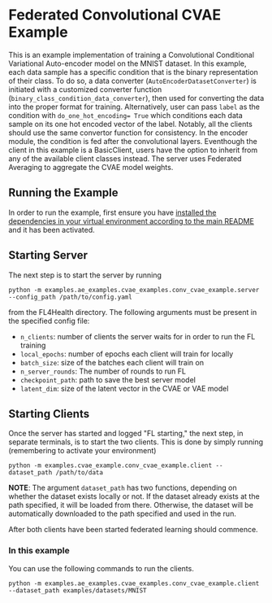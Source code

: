 # Federated Convolutional CVAE Example
This is an example implementation of training a Convolutional Conditional Variational Auto-encoder model on the MNIST dataset. In this example, each data sample has a specific condition that is the binary representation of their class. To do so, a data converter (`AutoEncoderDatasetConverter`) is initiated with a customized converter function (`binary_class_condition_data_converter`), then used for converting the data into the proper format for training. Alternatively, user can pass `label` as the condition with `do_one_hot_encoding= True` which conditions each data sample on its one hot encoded vector of the label. Notably, all the clients should use the same convertor function for consistency. In the encoder module, the condition is fed after the convolutional layers. Eventhough the client in this example is a BasicClient, users have the option to inherit from any of the available client classes instead. The server uses Federated Averaging to aggregate the CVAE model weights.


## Running the Example
In order to run the example, first ensure you have [installed the dependencies in your virtual environment according to the main README](/README.md#development-requirements) and it has been activated.

## Starting Server

The next step is to start the server by running
```
python -m examples.ae_examples.cvae_examples.conv_cvae_example.server  --config_path /path/to/config.yaml
```
from the FL4Health directory. The following arguments must be present in the specified config file:
* `n_clients`: number of clients the server waits for in order to run the FL training
* `local_epochs`: number of epochs each client will train for locally
* `batch_size`: size of the batches each client will train on
* `n_server_rounds`: The number of rounds to run FL
* `checkpoint_path`: path to save the best server model
* `latent_dim`: size of the latent vector in the CVAE or VAE model

## Starting Clients

Once the server has started and logged "FL starting," the next step, in separate terminals, is to start the two
clients. This is done by simply running (remembering to activate your environment)
```
python -m examples.cvae_example.conv_cvae_example.client --dataset_path /path/to/data
```
**NOTE**: The argument `dataset_path` has two functions, depending on whether the dataset exists locally or not. If
the dataset already exists at the path specified, it will be loaded from there. Otherwise, the dataset will be
automatically downloaded to the path specified and used in the run.

After both clients have been started federated learning should commence.


### In this example
You can use the following commands to run the clients.

```
python -m examples.ae_examples.cvae_examples.conv_cvae_example.client --dataset_path examples/datasets/MNIST
```
